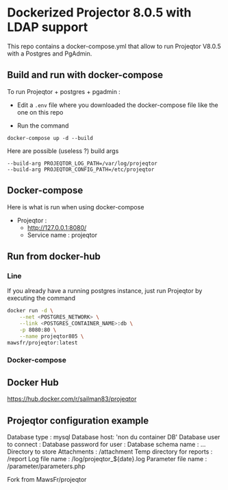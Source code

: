 # Dockerized Projector 8.0.5 with LDAP support
This repo contains a docker-compose.yml that allow to run Projeqtor V8.0.5 with a Postgres and PgAdmin.

## Build and run with docker-compose 

To run Projeqtor + postgres + pgadmin :

- Edit a `.env` file where you downloaded the docker-compose file like the one on this repo

- Run the command

```
docker-compose up -d --build
```

Here are possible (useless ?) build args 

```
--build-arg PROJEQTOR_LOG_PATH=/var/log/projeqtor
--build-arg PROJEQTOR_CONFIG_PATH=/etc/projeqtor
```

## Docker-compose
Here is what is run when using docker-compose
- Projeqtor : 
    - http://127.0.0.1:8080/
    - Service name : projeqtor

## Run from docker-hub
### Line
If you already have a running postgres instance, just run Projeqtor by executing the command
```bash
docker run -d \
    --net <POSTGRES_NETWORK> \
    --link <POSTGRES_CONTAINER_NAME>:db \
    -p 8080:80 \
    --name projeqtor805 \
mawsfr/projeqtor:latest
```

### Docker-compose

## Docker Hub
https://hub.docker.com/r/sailman83/projeqtor

## Projeqtor configuration example
Database type : mysql
Database host: 'non du container DB'
Database user to connect :
Database password for user :
Database schema name :
...
Directory to store Attachments : /attachment
Temp directory for reports : /report
Log file name : /log/projeqtor_${date}.log
Parameter file name : /parameter/parameters.php

Fork from MawsFr/projeqtor
